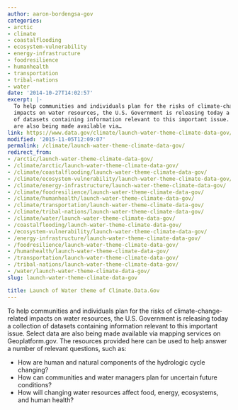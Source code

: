 ```yaml
---
author: aaron-bordengsa-gov
categories:
- arctic
- climate
- coastalflooding
- ecosystem-vulnerability
- energy-infrastructure
- foodresilience
- humanhealth
- transportation
- tribal-nations
- water
date: '2014-10-27T14:02:57'
excerpt: |-
  To help communities and individuals plan for the risks of climate-change-related
  impacts on water resources, the U.S. Government is releasing today a collection
  of datasets containing information relevant to this important issue. Select data
  are also being made available via…
link: https://www.data.gov/climate/launch-water-theme-climate-data-gov/
modified: '2015-11-05T12:09:07'
permalink: /climate/launch-water-theme-climate-data-gov/
redirect_from:
- /arctic/launch-water-theme-climate-data-gov/
- /climate/arctic/launch-water-theme-climate-data-gov/
- /climate/coastalflooding/launch-water-theme-climate-data-gov/
- /climate/ecosystem-vulnerability/launch-water-theme-climate-data-gov/
- /climate/energy-infrastructure/launch-water-theme-climate-data-gov/
- /climate/foodresilience/launch-water-theme-climate-data-gov/
- /climate/humanhealth/launch-water-theme-climate-data-gov/
- /climate/transportation/launch-water-theme-climate-data-gov/
- /climate/tribal-nations/launch-water-theme-climate-data-gov/
- /climate/water/launch-water-theme-climate-data-gov/
- /coastalflooding/launch-water-theme-climate-data-gov/
- /ecosystem-vulnerability/launch-water-theme-climate-data-gov/
- /energy-infrastructure/launch-water-theme-climate-data-gov/
- /foodresilience/launch-water-theme-climate-data-gov/
- /humanhealth/launch-water-theme-climate-data-gov/
- /transportation/launch-water-theme-climate-data-gov/
- /tribal-nations/launch-water-theme-climate-data-gov/
- /water/launch-water-theme-climate-data-gov/
slug: launch-water-theme-climate-data-gov

title: Launch of Water theme of Climate.Data.Gov
---
```


To help communities and individuals plan for the risks of climate-change-related impacts on water resources, the U.S. Government is releasing today a collection of datasets containing information relevant to this important issue. Select data are also being made available via mapping services on Geoplatform.gov. The resources provided here can be used to help answer a number of relevant questions, such as:

* How are human and natural components of the hydrologic cycle changing?
* How can communities and water managers plan for uncertain future conditions?
* How will changing water resources affect food, energy, ecosystems, and human health?
